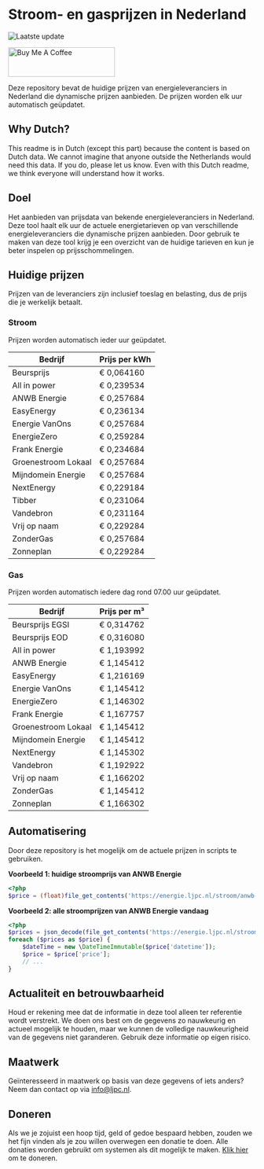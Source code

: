 # Stroom- en gasprijzen in Nederland

![Laatste update](https://img.shields.io/badge/laatste%20update-2024--07--29%2017%3A00%20CET-brightgreen)

<a href="https://www.buymeacoffee.com/Lars-" target="_blank"><img src="https://cdn.buymeacoffee.com/buttons/v2/default-orange.png" alt="Buy Me A Coffee" height="60" style="height: 60px !important;width: 217px !important;" ></a>

Deze repository bevat de huidige prijzen van energieleveranciers in Nederland die dynamische prijzen aanbieden. De prijzen worden elk uur automatisch geüpdatet.

## Why Dutch?

This readme is in Dutch (except this part) because the content is based on Dutch data. We cannot imagine that anyone outside the Netherlands would need this data. If you do, please let us know. Even with this Dutch readme, we think
everyone will understand how it works.

## Doel

Het aanbieden van prijsdata van bekende energieleveranciers in Nederland. Deze tool haalt elk uur de actuele energietarieven op van verschillende energieleveranciers die dynamische prijzen aanbieden. Door gebruik te maken van deze tool
krijg je een overzicht van de huidige tarieven en kun je beter inspelen op prijsschommelingen.

## Huidige prijzen

Prijzen van de leveranciers zijn inclusief toeslag en belasting, dus de prijs die je werkelijk betaalt.

### Stroom

Prijzen worden automatisch ieder uur geüpdatet.

 Bedrijf | Prijs per kWh 
---------|---------------
Beursprijs | € 0,064160
All in power | € 0,239534
ANWB Energie | € 0,257684
EasyEnergy | € 0,236134
Energie VanOns | € 0,257684
EnergieZero | € 0,259284
Frank Energie | € 0,234684
Groenestroom Lokaal | € 0,257684
Mijndomein Energie | € 0,257684
NextEnergy | € 0,229184
Tibber | € 0,231064
Vandebron | € 0,231164
Vrij op naam | € 0,229284
ZonderGas | € 0,257684
Zonneplan | € 0,229284


### Gas

Prijzen worden automatisch iedere dag rond 07.00 uur geüpdatet.

 Bedrijf | Prijs per m³ 
---------|--------------
Beursprijs EGSI | € 0,314762
Beursprijs EOD | € 0,316080
All in power | € 1,193992
ANWB Energie | € 1,145412
EasyEnergy | € 1,216169
Energie VanOns | € 1,145412
EnergieZero | € 1,146302
Frank Energie | € 1,167757
Groenestroom Lokaal | € 1,145412
Mijndomein Energie | € 1,145412
NextEnergy | € 1,145302
Vandebron | € 1,192922
Vrij op naam | € 1,166202
ZonderGas | € 1,145412
Zonneplan | € 1,166302


## Automatisering

Door deze repository is het mogelijk om de actuele prijzen in scripts te gebruiken.

**Voorbeeld 1: huidige stroomprijs van ANWB Energie**

```php
<?php
$price = (float)file_get_contents('https://energie.ljpc.nl/stroom/anwb-energie-nu.txt');

```

**Voorbeeld 2: alle stroomprijzen van ANWB Energie vandaag**

```php
<?php
$prices = json_decode(file_get_contents('https://energie.ljpc.nl/stroom/all-in-power-vandaag.json'),true);
foreach ($prices as $price) {
    $dateTime = new \DateTimeImmutable($price['datetime']);
    $price = $price['price'];
    // ...
}
```

## Actualiteit en betrouwbaarheid

Houd er rekening mee dat de informatie in deze tool alleen ter referentie wordt verstrekt. We doen ons best om de gegevens zo nauwkeurig en actueel mogelijk te houden, maar we kunnen de volledige nauwkeurigheid van de gegevens niet
garanderen. Gebruik deze informatie op eigen risico.

## Maatwerk

Geïnteresseerd in maatwerk op basis van deze gegevens of iets anders? Neem dan contact op
via [info@ljpc.nl](mailto:info@ljpc.nl?subject=Energie%20prijzen).

## Doneren

Als we je zojuist een hoop tijd, geld of gedoe bespaard hebben, zouden we het fijn vinden als je zou willen overwegen een
donatie te doen. Alle donaties worden gebruikt om systemen als dit mogelijk te
maken. [Klik hier](https://www.buymeacoffee.com/Lars-) om te doneren.
